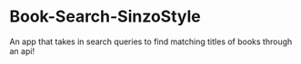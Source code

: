 # Book-Search-SinzoStyle
An app that takes in search queries to find matching titles of books through an api!
